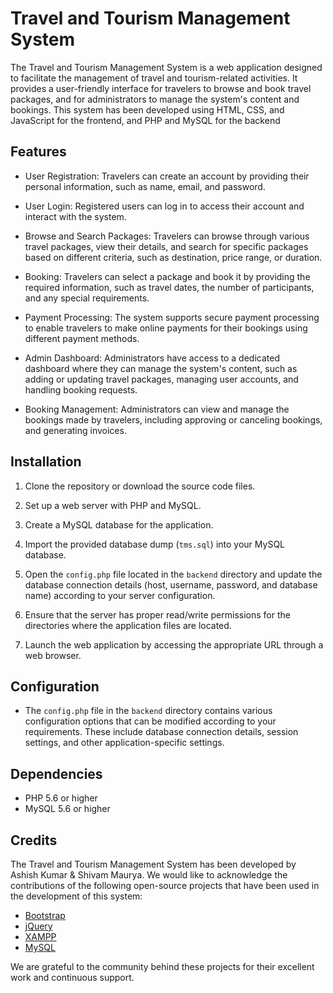 # Travel and Tourism Management System

The Travel and Tourism Management System is a web application designed to facilitate the management of travel and tourism-related activities. It provides a user-friendly interface for travelers to browse and book travel packages, and for administrators to manage the system's content and bookings. This system has been developed using HTML, CSS, and JavaScript for the frontend, and PHP and MySQL for the backend

## Features

- User Registration: Travelers can create an account by providing their personal information, such as name, email, and password.

- User Login: Registered users can log in to access their account and interact with the system.

- Browse and Search Packages: Travelers can browse through various travel packages, view their details, and search for specific packages based on different criteria, such as destination, price range, or duration.

- Booking: Travelers can select a package and book it by providing the required information, such as travel dates, the number of participants, and any special requirements.

- Payment Processing: The system supports secure payment processing to enable travelers to make online payments for their bookings using different payment methods.

- Admin Dashboard: Administrators have access to a dedicated dashboard where they can manage the system's content, such as adding or updating travel packages, managing user accounts, and handling booking requests.

- Booking Management: Administrators can view and manage the bookings made by travelers, including approving or canceling bookings, and generating invoices.

## Installation

1. Clone the repository or download the source code files.

2. Set up a web server with PHP and MySQL.

3. Create a MySQL database for the application.

4. Import the provided database dump (`tms.sql`) into your MySQL database.

5. Open the `config.php` file located in the `backend` directory and update the database connection details (host, username, password, and database name) according to your server configuration.

6. Ensure that the server has proper read/write permissions for the directories where the application files are located.

7. Launch the web application by accessing the appropriate URL through a web browser.

## Configuration

- The `config.php` file in the `backend` directory contains various configuration options that can be modified according to your requirements. These include database connection details, session settings, and other application-specific settings.

## Dependencies

- PHP 5.6 or higher
- MySQL 5.6 or higher

## Credits

The Travel and Tourism Management System has been developed by Ashish Kumar & Shivam Maurya. We would like to acknowledge the contributions of the following open-source projects that have been used in the development of this system:

- [Bootstrap](https://getbootstrap.com)
- [jQuery](https://jquery.com)
- [XAMPP](https://www.apachefriends.org/)
- [MySQL](https://www.mysql.com)

We are grateful to the community behind these projects for their excellent work and continuous support.
